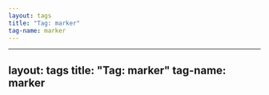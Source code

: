 ```yaml
---
layout: tags
title: "Tag: marker"
tag-name: marker
---
```

---
layout: tags
title: "Tag: marker"
tag-name: marker
---
